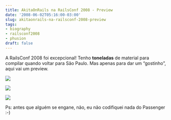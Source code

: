 ```yaml
---
title: AkitaOnRails na RailsConf 2008 - Preview
date: '2008-06-02T05:16:00-03:00'
slug: akitaonrails-na-railsconf-2008-preview
tags:
- biography
- railsconf2008
- phusion
draft: false
---
```




A RailsConf 2008 foi excepcional! Tenho **toneladas** de material para compilar quando voltar para São Paulo. Mas apenas para dar um “gostinho”, aqui vai um preview.

![](http://s3.amazonaws.com/akitaonrails/assets/2008/6/2/DSC06124.JPG)

![](http://s3.amazonaws.com/akitaonrails/assets/2008/6/2/DSC06134.JPG)

![](http://s3.amazonaws.com/akitaonrails/assets/2008/6/2/DSC06137.JPG)

Ps: antes que alguém se engane, não, eu não codifiquei nada do Passenger :-)

